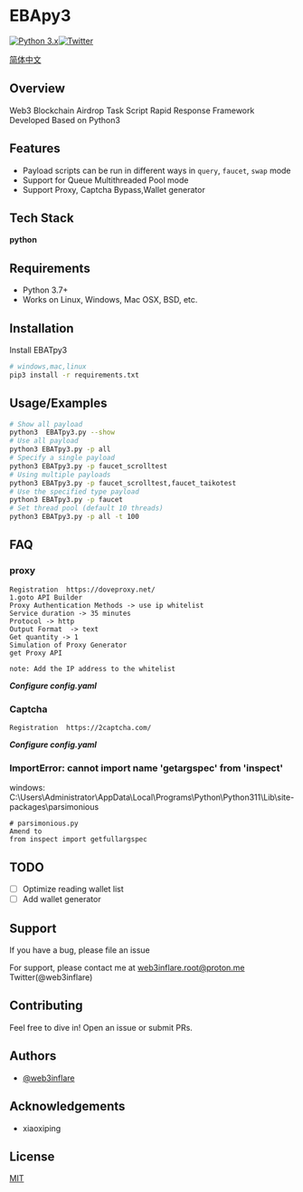 
# EBApy3
[![Python 3.x](https://img.shields.io/badge/python-3.x-yellow.svg)](https://www.python.org/)[![Twitter](https://img.shields.io/badge/twitter-@web3inflare-blue.svg)](https://twitter.com/web3inflare)

[简体中文](./README_cn.md)
## Overview
Web3 Blockchain Airdrop Task Script Rapid Response Framework Developed Based on Python3

## Features

- Payload scripts can be run in different ways in `query`, `faucet`, `swap` mode
- Support for Queue Multithreaded Pool mode
- Support Proxy, Captcha Bypass,Wallet generator



## Tech Stack

**python** 


## Requirements
- Python 3.7+
- Works on Linux, Windows, Mac OSX, BSD, etc.
## Installation

Install EBATpy3

``` bash
# windows,mac,linux 
pip3 install -r requirements.txt
```
## Usage/Examples

``` bash
# Show all payload
python3  EBATpy3.py --show
# Use all payload
python3 EBATpy3.py -p all 
# Specify a single payload
python3 EBATpy3.py -p faucet_scrolltest 
# Using multiple payloads
python3 EBATpy3.py -p faucet_scrolltest,faucet_taikotest
# Use the specified type payload
python3 EBATpy3.py -p faucet 
# Set thread pool (default 10 threads)
python3 EBATpy3.py -p all -t 100
```

## FAQ
### proxy
```
Registration  https://doveproxy.net/ 
1.goto API Builder
Proxy Authentication Methods -> use ip whitelist
Service duration -> 35 minutes
Protocol -> http
Output Format  -> text
Get quantity -> 1
Simulation of Proxy Generator
get Proxy API

note: Add the IP address to the whitelist
```
***Configure config.yaml***
###  Captcha
```
Registration  https://2captcha.com/
```
***Configure config.yaml***

###  ImportError: cannot import name 'getargspec' from 'inspect'
windows:
C:\Users\Administrator\AppData\Local\Programs\Python\Python311\Lib\site-packages\parsimonious
```text
# parsimonious.py
Amend to
from inspect import getfullargspec

```

## TODO
- [ ]  Optimize reading wallet list
- [ ]  Add wallet generator

## Support
If you have a bug, please file an issue

For support, please contact me at web3inflare.root@proton.me
Twitter(@web3inflare)


## Contributing

Feel free to dive in! Open an issue or submit PRs.


## Authors

- [@web3inflare](https://www.github.com/web3inflare)


## Acknowledgements

 - xiaoxiping


## License

[MIT](https://choosealicense.com/licenses/mit/)

